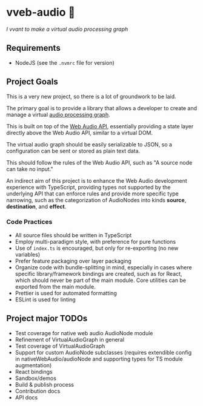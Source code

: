 # vveb-audio 🧛

_I vvant to make a virtual audio processing graph_

## Requirements

- NodeJS (see the `.nvmrc` file for version)

## Project Goals

This is a very new project, so there is a lot of groundwork to be laid.

The primary goal is to provide a library that allows a developer to
create and manage a virtual [audio processing graph](https://developer.mozilla.org/en-US/docs/Web/API/Web_Audio_API/Basic_concepts_behind_Web_Audio_API#audio_graphs).

This is built on top of the [Web Audio API](https://developer.mozilla.org/en-US/docs/Web/API/Web_Audio_API), essentially providing a state layer directly above the Web Audio API, similar to a virtual DOM.

The virtual audio graph should be easily serializable to JSON, so a configuration can be sent or stored as plain text data.

This should follow the rules of the Web Audio API, such as "A source node can take no input."

An indirect aim of this project is to enhance the Web Audio development experience with TypeScript, providing types not supported by the underlying API that can enforce rules and provide more specific type narrowing, such as the categorization of AudioNodes into kinds **source**, **destination**, and **effect**.

### Code Practices

- All source files should be written in TypeScript
- Employ multi-paradigm style, with preference for pure functions
- Use of `index.ts` is encouraged, but only for re-exporting (no new variables)
- Prefer feature packaging over layer packaging
- Organize code with bundle-splitting in mind, especially in cases where specific library/framework bindings are created, such as for React, which should never be part of the main module. Core utilities can be exported from the main module.
- Prettier is used for automated formatting
- ESLint is used for linting

## Project major TODOs

- Test coverage for native web audio AudioNode module
- Refinement of VirtualAudioGraph in general
- Test coverage of VirtualAudioGraph
- Support for custom AudioNode subclasses (requires extendible config in nativeWebAudio/audioNode and supporting types for TS module augmentation)
- React bindings
- Sandbox/demos
- Build & publish process
- Contribution docs
- API docs
